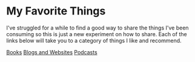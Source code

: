 # My Favorite Things

I've struggled for a while to find a good way to share the things I've been consuming so this is just a new experiment on how to share.  Each of the links below will take you to a category of things I like and recommend.

[Books](/books.md)
[Blogs and Websites](/blogs-and-websites.md)
[Podcasts](/podcasts.md)
